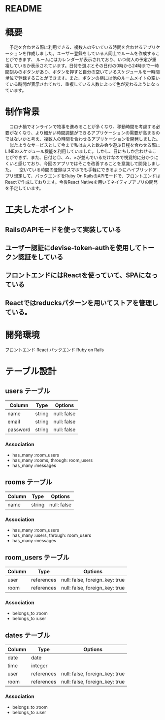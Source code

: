 # README

# 概要
　予定を合わせる際に利用できる、複数人の空いている時間を合わせるアプリケーションを作成しました。ユーザー登録をしている人同士でルームを作成することができます、
ルームにはカレンダーが表示されており、いつ何人の予定が重複しているか表示されています。日付を選ぶとその日付の0時から24時まで一時間刻みのボタンがあり、ボタンを押すと自分の空いているスケジュールを一時間単位で登録することができます。また、ボタンの横には他のルームメイトの空いている時間が表示されており、重複している人数によって色が変わるようになっています。

# 制作背景
　コロナ禍でオンラインで物事を進めることが多くなり、移動時間を考慮する必要がなくなり、より細かい時間調整ができるアプリケーションの需要が高まるのではないかと考え、複数人の時間を合わせるアプリケーションを開発しました。
　似たようなサービスとして今まで私は友人と飲み会や遊ぶ日程を合わせる際にLINEのスケジュール機能を利用していました。しかし、日にちしか合わせることができず、また、日付と◎、△、×が並んでいるだけなので視覚的に分かりにくいと感じており、今回のアプリではそこを改善することを意識して開発しました。
　空いている時間の登録はスマホでも手軽にできるようにハイブリッドアプリ想定して、バックエンドをRuby On RailsのAPIモードで、フロントエンドはReactで作成しております。今後React Nativeを用いてネイティブアプリの開発を予定しています。


# 工夫したポイント
## RailsのAPIモードを使って実装している
## ユーザー認証にdevise-token-authを使用してトークン認証をしている
## フロントエンドにはReactを使っていて、SPAになっている
## Reactではreducksパターンを用いてストアを管理している。

# 開発環境
フロントエンド React
バックエンド Ruby on Rails

# テーブル設計

## users テーブル

| Column   | Type   | Options     |
| -------- | ------ | ----------- |
| name     | string | null: false |
| email    | string | null: false |
| password | string | null: false |

### Association

- has_many :room_users
- has_many :rooms, through: room_users
- has_many :messages

## rooms テーブル

| Column | Type   | Options     |
| ------ | ------ | ----------- |
| name   | string | null: false |

### Association

- has_many :room_users
- has_many :users, through: room_users
- has_many :messages

## room_users テーブル

| Column | Type       | Options                        |
| ------ | ---------- | ------------------------------ |
| user   | references | null: false, foreign_key: true |
| room   | references | null: false, foreign_key: true |

### Association

- belongs_to :room
- belongs_to :user

## dates テーブル

| Column  | Type       | Options                        |
| ------- | ---------- | ------------------------------ |
| date    | date       |                                |
| time    | integer    |                                |
| user    | references | null: false, foreign_key: true |
| room    | references | null: false, foreign_key: true |

### Association

- belongs_to :room
- belongs_to :user


